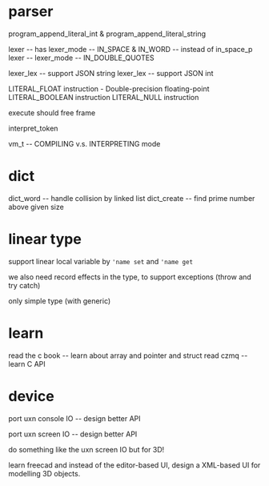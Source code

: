 # parser

program_append_literal_int & program_append_literal_string

lexer -- has lexer_mode -- IN_SPACE & IN_WORD -- instead of in_space_p
lexer -- lexer_mode -- IN_DOUBLE_QUOTES

lexer_lex -- support JSON string
lexer_lex -- support JSON int

LITERAL_FLOAT instruction - Double-precision floating-point
LITERAL_BOOLEAN instruction
LITERAL_NULL instruction

execute should free frame

interpret_token

vm_t -- COMPILING v.s. INTERPRETING mode

# dict

dict_word -- handle collision by linked list
dict_create -- find prime number above given size

# linear type

support linear local variable by `'name set` and `'name get`

we also need record effects in the type, to support exceptions (throw and try catch)

only simple type (with generic)

# learn

read the c book -- learn about array and pointer and struct
read czmq -- learn C API

# device

port uxn console IO -- design better API

port uxn screen IO -- design better API

do something like the uxn screen IO but for 3D!

learn freecad and instead of the editor-based UI,
design a XML-based UI for modelling 3D objects.
